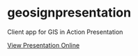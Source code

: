 # geosignpresentation
Client app for GIS in Action Presentation

[View Presentation Online](https://tannerjt.github.io/geosignpresentation/bitcoin_gis_tanner/assets/player/KeynoteDHTMLPlayer.html)
